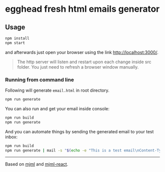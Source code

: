 # egghead fresh html emails generator

## Usage

```bash
npm install
npm start
```

and afterwards just open your browser using the link [http://localhost:3000/](http://localhost:3000/).

> The http server will listen and restart upon each change inside src folder.
> You just need to refresh a browser window manually.

### Running from command line

Following will generate `email.html` in root directory.

```bash
npm run generate
```

You can also run and get your email inside console:

```bash
npm run build
npm run generate
```

And you can automate things by sending the generated email to your test inbox:

```bash
npm run build
npm run generate | mail -s "$(echo -e "This is a test email\nContent-Type: text/html")" myemail@myprovider.com
```

---

Based on [mjml](https://mjml.io/) and [mjml-react](https://github.com/wix-incubator/mjml-react).